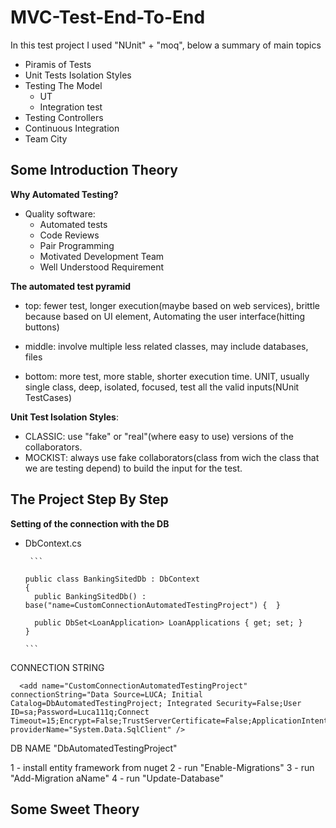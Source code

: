 # MVC-Test-End-To-End

In this test project I used "NUnit" + "moq", below a summary of main topics

- Piramis of Tests
- Unit Tests Isolation Styles
- Testing The Model
  - UT
  - Integration test
- Testing Controllers
- Continuous Integration
- Team City

## Some Introduction Theory

**Why Automated Testing?**

- Quality software:
  - Automated tests 
  - Code Reviews
  - Pair Programming
  - Motivated Development Team
  - Well Understood Requirement


**The automated test pyramid**

- top: fewer test, longer execution(maybe based on web services), brittle because based on UI element, Automating the user interface(hitting buttons) 

- middle: involve multiple less related classes, may include databases, files

- bottom: more test, more stable, shorter execution time. UNIT, usually single class, deep, isolated, focused, test all the valid inputs(NUnit TestCases)

**Unit Test Isolation Styles**:

- CLASSIC: use "fake" or "real"(where easy to use) versions of the collaborators.
- MOCKIST: always use fake collaborators(class from wich the class that we are testing depend) to build the input for the test.


## The Project Step By Step

**Setting of the connection with the DB**

- DbContext.cs
       
       ```

      public class BankingSitedDb : DbContext
      {
        public BankingSitedDb() : base("name=CustomConnectionAutomatedTestingProject") {  }        

        public DbSet<LoanApplication> LoanApplications { get; set; }        
      }

      ```
      
CONNECTION STRING

      <add name="CustomConnectionAutomatedTestingProject" connectionString="Data Source=LUCA; Initial Catalog=DbAutomatedTestingProject; Integrated Security=False;User ID=sa;Password=Luca111q;Connect Timeout=15;Encrypt=False;TrustServerCertificate=False;ApplicationIntent=ReadWrite;MultiSubnetFailover=False" providerName="System.Data.SqlClient" />

DB NAME
"DbAutomatedTestingProject"

1 - install entity framework from nuget
2 - run "Enable-Migrations"
3 - run "Add-Migration aName"
4 - run "Update-Database"


## Some Sweet Theory 